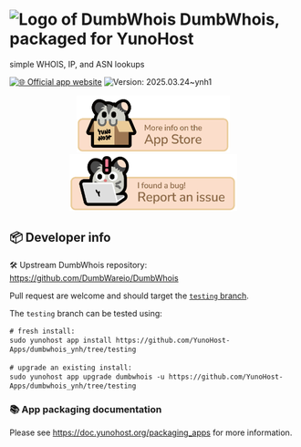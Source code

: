 <!--
N.B.: This README was automatically generated by <https://github.com/YunoHost/apps_tools/blob/main/readme_generator>
It shall NOT be edited by hand.
-->

<h1>
  <img src="https://raw.githubusercontent.com/YunoHost/apps/master/logos/dumbwhois.png" width="32px" alt="Logo of DumbWhois">
  DumbWhois, packaged for YunoHost
</h1>

simple WHOIS, IP, and ASN lookups

[![🌐 Official app website](https://img.shields.io/badge/Official_app_website-darkgreen?style=for-the-badge)](https://www.dumbware.io/)
![Version: 2025.03.24~ynh1](https://img.shields.io/badge/Version-2025.03.24~ynh1-rgba(0,150,0,1)?style=for-the-badge)

<div align="center">
<a href="https://apps.yunohost.org/app/dumbwhois"><img height="100px" src="https://github.com/YunoHost/yunohost-artwork/raw/refs/heads/main/badges/neopossum-badges/badge_more_info_on_the_appstore.svg"/></a>
<a href="https://github.com/YunoHost-Apps/dumbwhois_ynh/issues"><img height="100px" src="https://github.com/YunoHost/yunohost-artwork/raw/refs/heads/main/badges/neopossum-badges/badge_report_an_issue.svg"/></a>
</div>

## 📦 Developer info

🛠️ Upstream DumbWhois repository: <https://github.com/DumbWareio/DumbWhois>

Pull request are welcome and should target the [`testing` branch](https://github.com/YunoHost-Apps/dumbwhois_ynh/tree/testing).

The `testing` branch can be tested using:
```
# fresh install:
sudo yunohost app install https://github.com/YunoHost-Apps/dumbwhois_ynh/tree/testing

# upgrade an existing install:
sudo yunohost app upgrade dumbwhois -u https://github.com/YunoHost-Apps/dumbwhois_ynh/tree/testing
```

### 📚 App packaging documentation

Please see <https://doc.yunohost.org/packaging_apps> for more information.